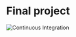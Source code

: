 # Final project

![Continuous Integration](https://github.com/eglebov-otus/final_project/workflows/CI/badge.svg)

